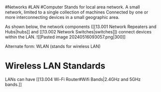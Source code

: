 #Networks #LAN #Computer 
Stands for local area network.
A small network, limited to a single collection of machines 
Connected by one or more interconnecting devices in a small geographic area.

As shown below, the network components ([[13.001 Network Repeaters and Hubs|hubs]] and [[13.002 Network Switches|switches]]) connect devices within the LAN.
![[Pasted image 20240516093057.png|300]]

Alternate form: WLAN (stands for wireless LAN)

# Wireless LAN Standards
LANs can have [[13.004 Wi-Fi Router#Wifi Bands|2.4GHz and 5GHz bands.]]